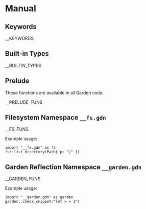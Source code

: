 # Manual

## Keywords

__KEYWORDS

## Built-in Types

__BUILTIN_TYPES

## Prelude

These functions are available in all Garden code.

__PRELUDE_FUNS

## Filesystem Namespace `__fs.gdn`

__FS_FUNS

Example usage:

```
import "__fs.gdn" as fs
fs::list_directory(Path{ p: "/" })
```

## Garden Reflection Namespace `__garden.gdn`

__GARDEN_FUNS

Example usage:

```
import "__garden.gdn" as garden
garden::check_snippet("let x = 1")
```


